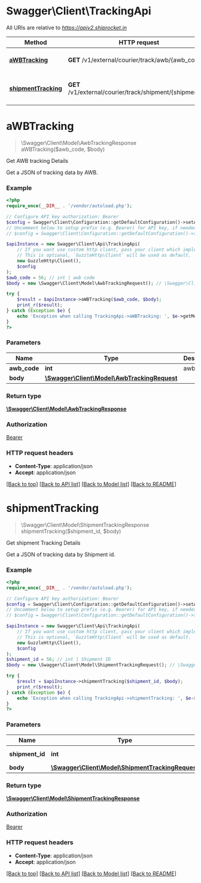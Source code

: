 # Swagger\Client\TrackingApi

All URIs are relative to *https://apiv2.shiprocket.in*

Method | HTTP request | Description
------------- | ------------- | -------------
[**aWBTracking**](TrackingApi.md#aWBTracking) | **GET** /v1/external/courier/track/awb/{awb_code} | Get AWB tracking Details
[**shipmentTracking**](TrackingApi.md#shipmentTracking) | **GET** /v1/external/courier/track/shipment/{shipment_id} | Get shipment Tracking Details


# **aWBTracking**
> \Swagger\Client\Model\AwbTrackingResponse aWBTracking($awb_code, $body)

Get AWB tracking Details

Get a JSON of tracking data by AWB.

### Example
```php
<?php
require_once(__DIR__ . '/vendor/autoload.php');

// Configure API key authorization: Bearer
$config = Swagger\Client\Configuration::getDefaultConfiguration()->setApiKey('Authorization', 'YOUR_API_KEY');
// Uncomment below to setup prefix (e.g. Bearer) for API key, if needed
// $config = Swagger\Client\Configuration::getDefaultConfiguration()->setApiKeyPrefix('Authorization', 'Bearer');

$apiInstance = new Swagger\Client\Api\TrackingApi(
    // If you want use custom http client, pass your client which implements `GuzzleHttp\ClientInterface`.
    // This is optional, `GuzzleHttp\Client` will be used as default.
    new GuzzleHttp\Client(),
    $config
);
$awb_code = 56; // int | awb code
$body = new \Swagger\Client\Model\AwbTrackingRequest(); // \Swagger\Client\Model\AwbTrackingRequest | 

try {
    $result = $apiInstance->aWBTracking($awb_code, $body);
    print_r($result);
} catch (Exception $e) {
    echo 'Exception when calling TrackingApi->aWBTracking: ', $e->getMessage(), PHP_EOL;
}
?>
```

### Parameters

Name | Type | Description  | Notes
------------- | ------------- | ------------- | -------------
 **awb_code** | **int**| awb code |
 **body** | [**\Swagger\Client\Model\AwbTrackingRequest**](../Model/AwbTrackingRequest.md)|  |

### Return type

[**\Swagger\Client\Model\AwbTrackingResponse**](../Model/AwbTrackingResponse.md)

### Authorization

[Bearer](../../README.md#Bearer)

### HTTP request headers

 - **Content-Type**: application/json
 - **Accept**: application/json

[[Back to top]](#) [[Back to API list]](../../README.md#documentation-for-api-endpoints) [[Back to Model list]](../../README.md#documentation-for-models) [[Back to README]](../../README.md)

# **shipmentTracking**
> \Swagger\Client\Model\ShipmentTrackingResponse shipmentTracking($shipment_id, $body)

Get shipment Tracking Details

Get a JSON of tracking data by Shipment id.

### Example
```php
<?php
require_once(__DIR__ . '/vendor/autoload.php');

// Configure API key authorization: Bearer
$config = Swagger\Client\Configuration::getDefaultConfiguration()->setApiKey('Authorization', 'YOUR_API_KEY');
// Uncomment below to setup prefix (e.g. Bearer) for API key, if needed
// $config = Swagger\Client\Configuration::getDefaultConfiguration()->setApiKeyPrefix('Authorization', 'Bearer');

$apiInstance = new Swagger\Client\Api\TrackingApi(
    // If you want use custom http client, pass your client which implements `GuzzleHttp\ClientInterface`.
    // This is optional, `GuzzleHttp\Client` will be used as default.
    new GuzzleHttp\Client(),
    $config
);
$shipment_id = 56; // int | Shipment ID
$body = new \Swagger\Client\Model\ShipmentTrackingRequest(); // \Swagger\Client\Model\ShipmentTrackingRequest | 

try {
    $result = $apiInstance->shipmentTracking($shipment_id, $body);
    print_r($result);
} catch (Exception $e) {
    echo 'Exception when calling TrackingApi->shipmentTracking: ', $e->getMessage(), PHP_EOL;
}
?>
```

### Parameters

Name | Type | Description  | Notes
------------- | ------------- | ------------- | -------------
 **shipment_id** | **int**| Shipment ID |
 **body** | [**\Swagger\Client\Model\ShipmentTrackingRequest**](../Model/ShipmentTrackingRequest.md)|  |

### Return type

[**\Swagger\Client\Model\ShipmentTrackingResponse**](../Model/ShipmentTrackingResponse.md)

### Authorization

[Bearer](../../README.md#Bearer)

### HTTP request headers

 - **Content-Type**: application/json
 - **Accept**: application/json

[[Back to top]](#) [[Back to API list]](../../README.md#documentation-for-api-endpoints) [[Back to Model list]](../../README.md#documentation-for-models) [[Back to README]](../../README.md)

